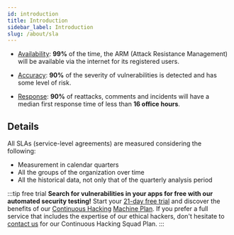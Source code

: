 ```yaml
---
id: introduction
title: Introduction
sidebar_label: Introduction
slug: /about/sla
---
```


- [Availability](/about/sla/availability):
  **99%** of the time,
  the ARM (Attack Resistance Management) will be available via the internet
  for its registered users.

- [Accuracy](/about/sla/accuracy):
  **90%** of the severity of vulnerabilities
  is detected and has some level of risk.

- [Response](/about/sla/response):
  **90%** of reattacks, comments and incidents
  will have a median first response time
  of less than **16 office hours**.

## Details

All SLAs (service-level agreements) are measured
considering the following:

- Measurement in calendar quarters
- All the groups of the organization over time
- All the historical data,
  not only that of the quarterly analysis period

:::tip free trial
**Search for vulnerabilities in your apps for free
with our automated security testing!**
Start your [21-day free trial](https://app.fluidattacks.com/SignUp)
and discover the benefits of our [Continuous Hacking](https://fluidattacks.com/services/continuous-hacking/)
[Machine Plan](https://fluidattacks.com/plans/).
If you prefer a full service
that includes the expertise of our ethical hackers,
don't hesitate to [contact us](https://fluidattacks.com/contact-us/)
for our Continuous Hacking Squad Plan.
:::
